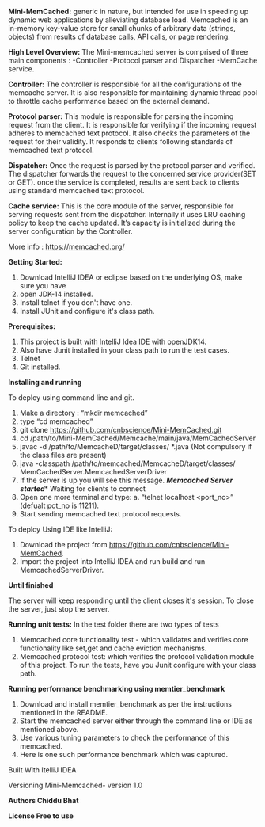 **Mini-MemCached:**
generic in nature, but intended for use in speeding up dynamic web applications by 
alleviating database load. Memcached is an in-memory key-value store for small chunks of arbitrary 
data (strings, objects) from results of database calls, API calls, or page rendering.

**High Level Overview:**
The Mini-memcached server is comprised of three main components :
-Controller
-Protocol parser and Dispatcher
-MemCache service.

**Controller:** The controller is responsible for all the configurations of the memcache server. 
It is also responsible for maintaining dynamic thread pool to throttle cache performance based on the external demand.

**Protocol parser:** This module is responsible for parsing the incoming request from the client. 
It is responsible for verifying if the incoming request adheres to memcached text protocol. 
It also checks the parameters of the request for their validity. 
It responds to clients following standards of memcached text protocol.

**Dispatcher:** Once the request is parsed by the protocol parser and verified. The dispatcher forwards the request to 
the concerned service provider(SET or GET). once the service is completed, results are sent back to clients using 
standard memcached text protocol.

**Cache service:** This is the core module of the server, responsible for serving requests sent from the dispatcher. 
Internally it uses LRU caching policy to keep the cache updated. It’s capacity is initialized during the server 
configuration by the Controller.

More info : https://memcached.org/

**Getting Started:**
1. Download IntelliJ IDEA or eclipse based on the underlying OS, make sure you have
2. open JDK-14 installed. 
3. Install telnet if you don't have one.
4. Install JUnit and configure it's class path.

**Prerequisites:**
1. This project is built with IntelliJ Idea IDE with openJDK14.
2. Also have Junit installed in your class path to run the test cases.
3. Telnet
4. Git installed.

**Installing and running**

To deploy using command line and git.

1. Make a directory : “mkdir memcached”
2. type “cd memcached”
3. git clone https://github.com/cnbscience/Mini-MemCached.git
4. cd /path/to/Mini-MemCached/Memcache/main/java/MemCachedServer
5. javac -d /path/to/MemcacheD/target/classes/ *.java (Not compulsory if the class files are present)
6. java -classpath /path/to/memcached/MemcacheD/target/classes/ MemCachedServer.MemcachedServerDriver
7. If the server is up you will see this message.
*************Memcached Server started************** 
      Waiting for clients to connect
8. Open one more terminal and type:
   a. “telnet localhost <port_no>” (defualt pot_no is 11211).
9. Start sending memcached text protocol requests.

To deploy Using IDE like IntelliJ:
1. Download the project from https://github.com/cnbscience/Mini-MemCached.
2. Import the project into IntelliJ IDEA and run build and run MemcachedServerDriver.
  

**Until finished**

The server will keep responding until the client closes it's session. To close the server, 
just stop the server.


**Running unit tests:**
In the test folder there are two types of tests
1. Memcached core functionality test - which validates and verifies core functionality like set,get and cache eviction         mechanisms.
2. Memcached protocol test: which verifies the protocol validation module of this project.
To run the tests, have you Junit configure with your class path.

**Running performance benchmarking using memtier_benchmark** 

1. Download and install memtier_benchmark as per the instructions mentioned in the README.
2. Start the memcached server either through the command line or IDE as mentioned above.
3. Use various tuning parameters to check the performance of this memcached.
4. Here is one such performance benchmark which was captured.

Built With
ItelliJ IDEA 

Versioning
Mini-Memcached- version 1.0

**Authors
Chiddu Bhat**

**License
Free to use**



